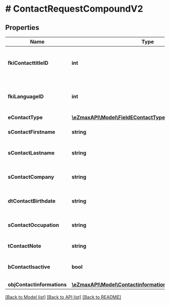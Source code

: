 # # ContactRequestCompoundV2

## Properties

Name | Type | Description | Notes
------------ | ------------- | ------------- | -------------
**fkiContacttitleID** | **int** | The unique ID of the Contacttitle.  Valid values:  |Value|Description| |-|-| |1|Ms.| |2|Mr.| |4|(Blank)| |5|Me (For Notaries)| |
**fkiLanguageID** | **int** | The unique ID of the Language.  Valid values:  |Value|Description| |-|-| |1|French| |2|English| |
**eContactType** | [**\eZmaxAPI\Model\FieldEContactType**](FieldEContactType.md) |  |
**sContactFirstname** | **string** | The First name of the contact |
**sContactLastname** | **string** | The Last name of the contact |
**sContactCompany** | **string** | The Company name of the contact | [optional]
**dtContactBirthdate** | **string** | The Birth Date of the contact | [optional]
**sContactOccupation** | **string** | The occupation of the Contact | [optional]
**tContactNote** | **string** | The note of the Contact | [optional]
**bContactIsactive** | **bool** | Whether the contact is active or not | [optional]
**objContactinformations** | [**\eZmaxAPI\Model\ContactinformationsRequestCompoundV2**](ContactinformationsRequestCompoundV2.md) |  |

[[Back to Model list]](../../README.md#models) [[Back to API list]](../../README.md#endpoints) [[Back to README]](../../README.md)
